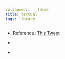 ```yaml
---
collapsed:: : false
title: textual
tags: library
---
```


- Reference: [This Tweet](https://twitter.com/simonw/status/1406336417500860423)
-
  ```python
  
  ```
-